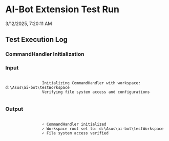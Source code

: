 # AI-Bot Extension Test Run
3/12/2025, 7:20:11 AM

## Test Execution Log

### CommandHandler Initialization

### Input
```

                Initializing CommandHandler with workspace: d:\Asus\ai-bot\testWorkspace
                Verifying file system access and configurations
            
```

### Output
```

                ✓ CommandHandler initialized
                ✓ Workspace root set to: d:\Asus\ai-bot\testWorkspace
                ✓ File system access verified
            
```

